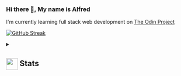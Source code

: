 ### Hi there 👋, My name is Alfred
I'm currently learning full stack web development
on [The Odin Project](https://www.theodinproject.com/)

[![GitHub Streak](https://streak-stats.demolab.com/?user=TonyFred-code)](https://git.io/streak-stats)

<details>
  <summary><h2> <img align="center" src="https://github.com/TonyFred-code/TonyFred-code/blob/main/icons/stats.gif" width="32"/> Stats</h2></summary>
  <div align="center">
    [![GitHub Streak](https://github-readme-stats.vercel.app/api?username=TonyFred-code&theme=tokyonight&hide_border=false&include_all_commits=true&count_private=false)<br/>
    ![GitHub Streak](https://github-readme-streak-stats.herokuapp.com/?user=TonyFred-code&theme=tokyonight&hide_border=false)<br/>
    ![GitHub Streak](https://github-readme-stats.vercel.app/api/top-langs/?username=TonyFred-code&theme=tokyonight&hide_border=false&include_all_commits=true&count_private=false&layout=compact)<br/>
    ![GitHub Streak](https://github-readme-activity-graph.vercel.app/graph?username=TonyFred-code&theme=tokyo-night)
  </div>
</details>

<!--
**TonyFred-code/TonyFred-code** is a ✨ _special_ ✨ repository because its `README.md` (this file) appears on your GitHub profile.

Here are some ideas to get you started:

- 🔭 I’m currently working on 24-weeks bootcamp
- 🌱 I’m currently learning web development
- 👯 I’m looking to collaborate on the study progress of becoming a software engineer
- 
-->
